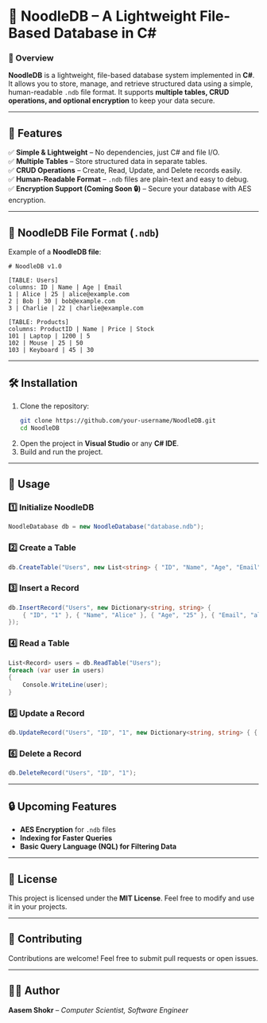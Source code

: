 # **🍜 NoodleDB – A Lightweight File-Based Database in C#**  

### **🚀 Overview**  
**NoodleDB** is a lightweight, file-based database system implemented in **C#**. It allows you to store, manage, and retrieve structured data using a simple, human-readable `.ndb` file format. It supports **multiple tables, CRUD operations, and optional encryption** to keep your data secure.  

---

## **📌 Features**  
✅ **Simple & Lightweight** – No dependencies, just C# and file I/O.  
✅ **Multiple Tables** – Store structured data in separate tables.  
✅ **CRUD Operations** – Create, Read, Update, and Delete records easily.  
✅ **Human-Readable Format** – `.ndb` files are plain-text and easy to debug.  
✅ **Encryption Support (Coming Soon 🔒)** – Secure your database with AES encryption.  

---

## **📂 NoodleDB File Format (`.ndb`)**  
Example of a **NoodleDB file**:  
```
# NoodleDB v1.0

[TABLE: Users]
columns: ID | Name | Age | Email
1 | Alice | 25 | alice@example.com
2 | Bob | 30 | bob@example.com
3 | Charlie | 22 | charlie@example.com

[TABLE: Products]
columns: ProductID | Name | Price | Stock
101 | Laptop | 1200 | 5
102 | Mouse | 25 | 50
103 | Keyboard | 45 | 30
```

---

## **🛠️ Installation**  
1. Clone the repository:  
   ```sh
   git clone https://github.com/your-username/NoodleDB.git
   cd NoodleDB
   ```
2. Open the project in **Visual Studio** or any **C# IDE**.  
3. Build and run the project.  

---

## **🔹 Usage**  

### **1️⃣ Initialize NoodleDB**  
```csharp
NoodleDatabase db = new NoodleDatabase("database.ndb");
```

### **2️⃣ Create a Table**  
```csharp
db.CreateTable("Users", new List<string> { "ID", "Name", "Age", "Email" });
```

### **3️⃣ Insert a Record**  
```csharp
db.InsertRecord("Users", new Dictionary<string, string> { 
    { "ID", "1" }, { "Name", "Alice" }, { "Age", "25" }, { "Email", "alice@example.com" } 
});
```

### **4️⃣ Read a Table**  
```csharp
List<Record> users = db.ReadTable("Users");
foreach (var user in users)
{
    Console.WriteLine(user);
}
```

### **5️⃣ Update a Record**  
```csharp
db.UpdateRecord("Users", "ID", "1", new Dictionary<string, string> { { "Age", "26" } });
```

### **6️⃣ Delete a Record**  
```csharp
db.DeleteRecord("Users", "ID", "1");
```

---

## **🔒 Upcoming Features**  
- **AES Encryption** for `.ndb` files  
- **Indexing for Faster Queries**  
- **Basic Query Language (NQL) for Filtering Data**  

---

## **📜 License**  
This project is licensed under the **MIT License**. Feel free to modify and use it in your projects.  

---

## **🤝 Contributing**  
Contributions are welcome! Feel free to submit pull requests or open issues.  

---

## **👨‍💻 Author**  
**Aasem Shokr** – *Computer Scientist, Software Engineer*
